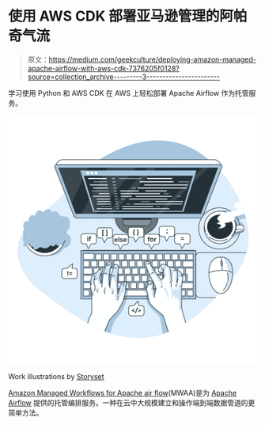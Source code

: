 # 使用 AWS CDK 部署亚马逊管理的阿帕奇气流

> 原文：<https://medium.com/geekculture/deploying-amazon-managed-apache-airflow-with-aws-cdk-7376205f0128?source=collection_archive---------3----------------------->

学习使用 Python 和 AWS CDK 在 AWS 上轻松部署 Apache Airflow 作为托管服务。

![](img/e96446ab665c950d66318441dfebb5e8.png)

Work illustrations by [Storyset](https://storyset.com/work)

[Amazon Managed Workflows for Apache air flow](https://aws.amazon.com/managed-workflows-for-apache-airflow/)(MWAA)是为 [Apache Airflow](https://airflow.apache.org/) 提供的托管编排服务。一种在云中大规模建立和操作端到端数据管道的更简单方法。